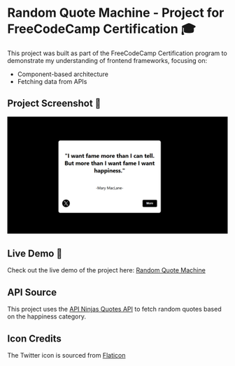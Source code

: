 <h1>Random Quote Machine - Project for FreeCodeCamp Certification 🎓</h1>
<p>This project was built as part of the FreeCodeCamp Certification program to demonstrate my understanding of frontend frameworks, focusing on:</p>
<ul>
  <li>Component-based architecture</li>
  <li>Fetching data from APIs</li>
</ul>
<h2>Project Screenshot 📸</h2>
<img src="https://raw.githubusercontent.com/izzel24/Random-Quote/refs/heads/main/screenshot_project.png" alt="Random Quote Machine Screenshot" />

<h2>Live Demo 🚀</h2>
<p>Check out the live demo of the project here: <a href="https://izzel24.github.io/Random-Quote/" target="_blank">Random Quote Machine</a></p>

<h2>API Source </h2>
<p>This project uses the <a href="https://api-ninjas.com" target="_blank">API Ninjas Quotes API</a> to fetch random quotes based on the happiness category.</p>

<h2>Icon Credits</h2>
<p>The Twitter icon is sourced from <a href="https://www.flaticon.com" target="_blank">Flaticon</a></p>
